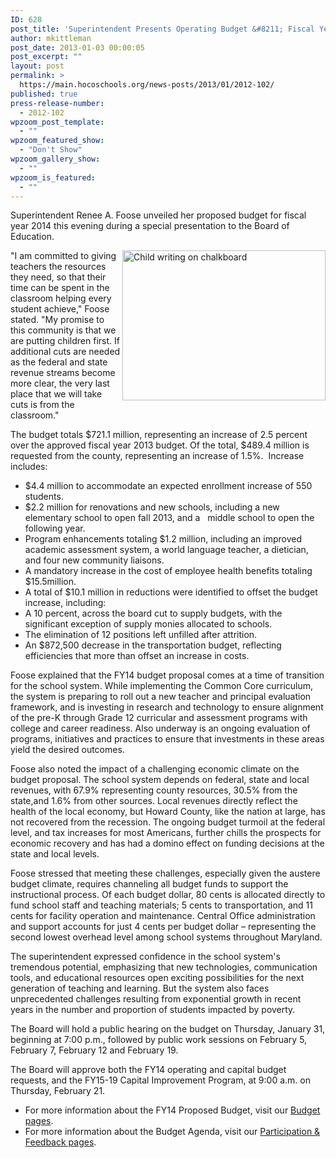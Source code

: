 ```yaml
---
ID: 628
post_title: 'Superintendent Presents Operating Budget &#8211; Fiscal Year 2014 Request Totals $721.1 Million'
author: mkittleman
post_date: 2013-01-03 00:00:05
post_excerpt: ""
layout: post
permalink: >
  https://main.hocoschools.org/news-posts/2013/01/2012-102/
published: true
press-release-number:
  - 2012-102
wpzoom_post_template:
  - ""
wpzoom_featured_show:
  - "Don't Show"
wpzoom_gallery_show:
  - ""
wpzoom_is_featured:
  - ""
---
```

Superintendent Renee A. Foose unveiled her proposed budget for fiscal year 2014 this evening during a special presentation to the Board of Education.

<a href="http://www.hcpss.org/aboutus/budget.shtml"><img alt="Child writing on chalkboard" src="http://www.hcpss.org/aboutus/budget_pic1.jpg" width="325" height="240" align="right" border="0" /></a>

"I am committed to giving teachers the resources they need, so that their time can be spent in the classroom helping every student achieve," Foose stated. "My promise to this community is that we are putting children first. If additional cuts are needed as the federal and state revenue streams become more clear, the very last place that we will take cuts is from the classroom."

The budget totals $721.1 million, representing an increase of 2.5 percent over the approved fiscal year 2013 budget. Of the total, $489.4 million is requested from the county, representing an increase of 1.5%.  Increase includes:
<ul>
	<li>$4.4 million to accommodate an expected enrollment increase of 550 students.</li>
	<li>$2.2 million for renovations and new schools, including a new elementary school to open fall 2013, and a   middle school to open the following year.</li>
	<li>Program enhancements totaling $1.2 million, including an improved academic assessment system, a world language teacher, a dietician, and four new community liaisons.</li>
	<li>A mandatory increase in the cost of employee health benefits totaling $15.5million.</li>
	<li>A total of $10.1 million in reductions were identified to offset the budget increase, including:</li>
	<li>A 10 percent, across the board cut to supply budgets, with the significant exception of supply monies allocated to schools.</li>
	<li>The elimination of 12 positions left unfilled after attrition.</li>
	<li>An $872,500 decrease in the transportation budget, reflecting efficiencies that more than offset an increase in costs.</li>
</ul>
Foose explained that the FY14 budget proposal comes at a time of transition for the school system. While implementing the Common Core curriculum, the system is preparing to roll out a new teacher and principal evaluation framework, and is investing in research and technology to ensure alignment of the pre-K through Grade 12 curricular and assessment programs with college and career readiness. Also underway is an ongoing evaluation of programs, initiatives and practices to ensure that investments in these areas yield the desired outcomes.

Foose also noted the impact of a challenging economic climate on the budget proposal. The school system depends on federal, state and local revenues, with 67.9% representing county resources, 30.5% from the state,and 1.6% from other sources. Local revenues directly reflect the health of the local economy, but Howard County, like the nation at large, has not recovered from the recession. The ongoing budget turmoil at the federal level, and tax increases for most Americans, further chills the prospects for economic recovery and has had a domino effect on funding decisions at the state and local levels.

Foose stressed that meeting these challenges, especially given the austere budget climate, requires channeling all budget funds to support the instructional process. Of each budget dollar, 80 cents is allocated directly to fund school staff and teaching materials; 5 cents to transportation, and 11 cents for facility operation and maintenance. Central Office administration and support accounts for just 4 cents per budget dollar – representing the second lowest overhead level among school systems throughout Maryland.

The superintendent expressed confidence in the school system's tremendous potential, emphasizing that new technologies, communication tools, and educational resources open exciting possibilities for the next generation of teaching and learning. But the system also faces unprecedented challenges resulting from exponential growth in recent years in the number and proportion of students impacted by poverty.

The Board will hold a public hearing on the budget on Thursday, January 31, beginning at 7:00 p.m., followed by public work sessions on February 5, February 7, February 12 and February 19.

The Board will approve both the FY14 operating and capital budget requests, and the FY15-19 Capital Improvement Program, at 9:00 a.m. on Thursday, February 21.
<ul>
	<li>For more information about the FY14 Proposed Budget, visit our <a href="http://www.hcpss.org/aboutus/budget.shtml">Budget pages</a>.</li>
	<li>For more information about the Budget Agenda, visit our <a href="http://www.hcpss.org/aboutus/budget_participate.shtml">Participation &amp; Feedback pages</a>.</li>
</ul>